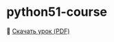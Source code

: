 # python51-course

📄 [Скачать урок (PDF)](https://raw.githubusercontent.com/RumbleJS/python51-course/Урок%20№%201/Материалы/Урок%20№%201%(HTML%20+%20CSS).pdf)
